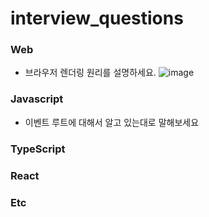 # interview_questions

### Web
- 브라우저 렌더링 원리를 설명하세요.
   ![image](https://github.com/user-attachments/assets/01d43587-bd6d-4244-8b5d-c4dd3b0c93a0)

### Javascript
- 이벤트 루트에 대해서 알고 있는대로 말해보세요
### TypeScript
### React
### Etc
